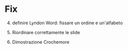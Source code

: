 # Fix 
4. definire Lyndon Word: fissare un ordine e un'alfabeto

5. Riordinare correttamente le slide

6. Dimostrazione Crochemore
